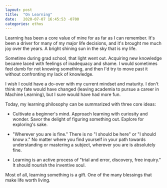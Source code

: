 ```yaml
---
layout: post
title:  "On Learning"
date:   2020-07-07 16:45:53 -0700
categories: ethos
---
```


Learning has been a core value of mine for as far as I can remember. It's been a driver for many of my major life decisions, and it's brought me much joy over the years. A bright shining sun in the sky that is my life. 

Sometime during grad school, that light went out. Acquiring new knowledge became laced with feelings of inadequacy and shame. I would sometimes feel dumb for not knowing something, and then I'd try to move past it without confronting my lack of knowledge. 

I wish I could have a do-over with my current mindset and maturity. I don't think my fate would have changed (leaving academia to pursue a career in Machine Learning), but I sure would have had more fun.  

Today, my learning philosophy can be summarized with three core ideas:

- Cultivate a beginner's mind. Approach learning with curiosity and wonder. Savor the delight of figuring something out. Explore for exploring's sake.

- "Wherever you are is fine." There is no "I should be here" or "I should know x." No matter where you find yourself in your path towards understanding or mastering a subject, wherever you are is absolutely fine. 

- Learning is an active process of "trial and error, discovery, free inquiry." It should nourish the inventive soul. 

Most of all, learning something is a gift. One of the many blessings that make life worth living. 